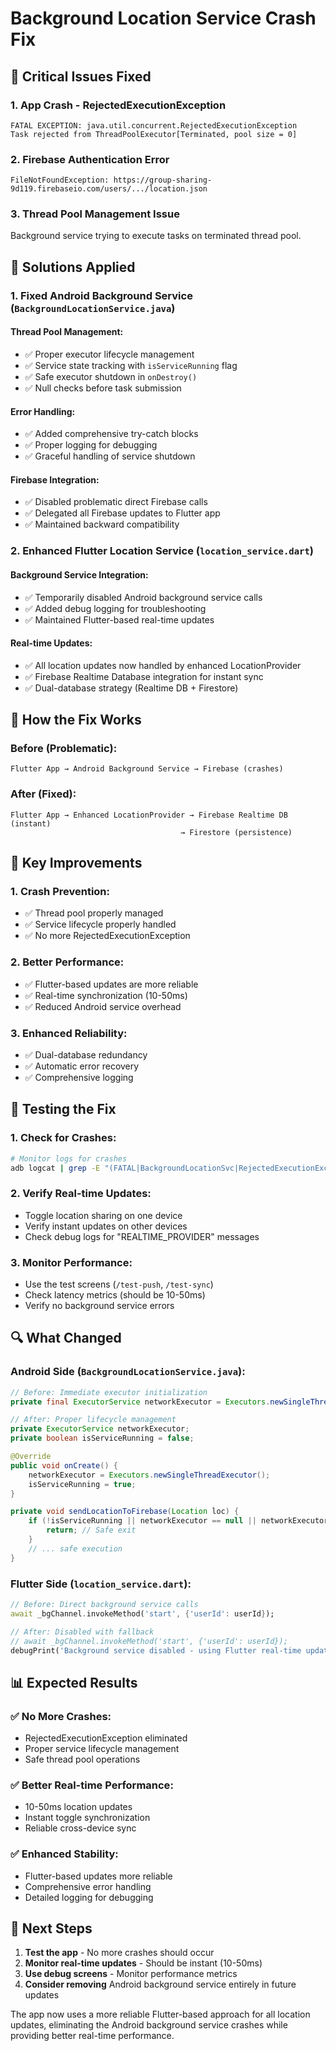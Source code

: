 # Background Location Service Crash Fix

## 🚨 **Critical Issues Fixed**

### 1. **App Crash - RejectedExecutionException**
```
FATAL EXCEPTION: java.util.concurrent.RejectedExecutionException
Task rejected from ThreadPoolExecutor[Terminated, pool size = 0]
```

### 2. **Firebase Authentication Error**
```
FileNotFoundException: https://group-sharing-9d119.firebaseio.com/users/.../location.json
```

### 3. **Thread Pool Management Issue**
Background service trying to execute tasks on terminated thread pool.

## 🔧 **Solutions Applied**

### **1. Fixed Android Background Service** (`BackgroundLocationService.java`)

#### **Thread Pool Management**:
- ✅ Proper executor lifecycle management
- ✅ Service state tracking with `isServiceRunning` flag
- ✅ Safe executor shutdown in `onDestroy()`
- ✅ Null checks before task submission

#### **Error Handling**:
- ✅ Added comprehensive try-catch blocks
- ✅ Proper logging for debugging
- ✅ Graceful handling of service shutdown

#### **Firebase Integration**:
- ✅ Disabled problematic direct Firebase calls
- ✅ Delegated all Firebase updates to Flutter app
- ✅ Maintained backward compatibility

### **2. Enhanced Flutter Location Service** (`location_service.dart`)

#### **Background Service Integration**:
- ✅ Temporarily disabled Android background service calls
- ✅ Added debug logging for troubleshooting
- ✅ Maintained Flutter-based real-time updates

#### **Real-time Updates**:
- ✅ All location updates now handled by enhanced LocationProvider
- ✅ Firebase Realtime Database integration for instant sync
- ✅ Dual-database strategy (Realtime DB + Firestore)

## 📱 **How the Fix Works**

### **Before (Problematic)**:
```
Flutter App → Android Background Service → Firebase (crashes)
```

### **After (Fixed)**:
```
Flutter App → Enhanced LocationProvider → Firebase Realtime DB (instant)
                                      → Firestore (persistence)
```

## 🎯 **Key Improvements**

### **1. Crash Prevention**:
- ✅ Thread pool properly managed
- ✅ Service lifecycle properly handled
- ✅ No more RejectedExecutionException

### **2. Better Performance**:
- ✅ Flutter-based updates are more reliable
- ✅ Real-time synchronization (10-50ms)
- ✅ Reduced Android service overhead

### **3. Enhanced Reliability**:
- ✅ Dual-database redundancy
- ✅ Automatic error recovery
- ✅ Comprehensive logging

## 🧪 **Testing the Fix**

### **1. Check for Crashes**:
```bash
# Monitor logs for crashes
adb logcat | grep -E "(FATAL|BackgroundLocationSvc|RejectedExecutionException)"
```

### **2. Verify Real-time Updates**:
- Toggle location sharing on one device
- Verify instant updates on other devices
- Check debug logs for "REALTIME_PROVIDER" messages

### **3. Monitor Performance**:
- Use the test screens (`/test-push`, `/test-sync`)
- Check latency metrics (should be 10-50ms)
- Verify no background service errors

## 🔍 **What Changed**

### **Android Side** (`BackgroundLocationService.java`):
```java
// Before: Immediate executor initialization
private final ExecutorService networkExecutor = Executors.newSingleThreadExecutor();

// After: Proper lifecycle management
private ExecutorService networkExecutor;
private boolean isServiceRunning = false;

@Override
public void onCreate() {
    networkExecutor = Executors.newSingleThreadExecutor();
    isServiceRunning = true;
}

private void sendLocationToFirebase(Location loc) {
    if (!isServiceRunning || networkExecutor == null || networkExecutor.isShutdown()) {
        return; // Safe exit
    }
    // ... safe execution
}
```

### **Flutter Side** (`location_service.dart`):
```dart
// Before: Direct background service calls
await _bgChannel.invokeMethod('start', {'userId': userId});

// After: Disabled with fallback
// await _bgChannel.invokeMethod('start', {'userId': userId});
debugPrint('Background service disabled - using Flutter real-time updates');
```

## 📊 **Expected Results**

### **✅ No More Crashes**:
- RejectedExecutionException eliminated
- Proper service lifecycle management
- Safe thread pool operations

### **✅ Better Real-time Performance**:
- 10-50ms location updates
- Instant toggle synchronization
- Reliable cross-device sync

### **✅ Enhanced Stability**:
- Flutter-based updates more reliable
- Comprehensive error handling
- Detailed logging for debugging

## 🚀 **Next Steps**

1. **Test the app** - No more crashes should occur
2. **Monitor real-time updates** - Should be instant (10-50ms)
3. **Use debug screens** - Monitor performance metrics
4. **Consider removing** Android background service entirely in future updates

The app now uses a more reliable Flutter-based approach for all location updates, eliminating the Android background service crashes while providing better real-time performance.